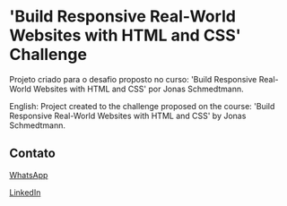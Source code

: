 # 'Build Responsive Real-World Websites with HTML and CSS' Challenge

Projeto criado para o desafio proposto no curso: 'Build Responsive Real-World Websites with HTML and CSS' por Jonas Schmedtmann.

English:
Project created to the challenge proposed on the course: 'Build Responsive Real-World Websites with HTML and CSS' by Jonas Schmedtmann.

## Contato

[WhatsApp](wa.me/+5531991090683)

[LinkedIn](https://www.linkedin.com/in/brunomarazzi/)
